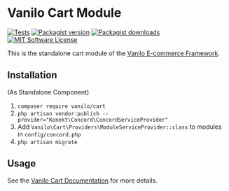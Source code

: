 # Vanilo Cart Module

[![Tests](https://img.shields.io/github/actions/workflow/status/vanilophp/cart/tests.yml?branch=master&style=flat-square)](https://github.com/vanilophp/cart/actions?query=workflow%3Atests)
[![Packagist version](https://img.shields.io/packagist/v/vanilo/cart.svg?style=flat-square)](https://packagist.org/packages/vanilo/cart)
[![Packagist downloads](https://img.shields.io/packagist/dt/vanilo/cart.svg?style=flat-square)](https://packagist.org/packages/vanilo/cart)
[![MIT Software License](https://img.shields.io/badge/license-MIT-blue.svg?style=flat-square)](LICENSE.md)

This is the standalone cart module of the [Vanilo E-commerce Framework](https://vanilo.io).

## Installation

(As Standalone Component)

1. `composer require vanilo/cart`
2. `php artisan vendor:publish --provider="Konekt\Concord\ConcordServiceProvider"`
3. Add `Vanilo\Cart\Providers\ModuleServiceProvider::class` to modules in `config/concord.php`
4. `php artisan migrate`

## Usage

See the [Vanilo Cart Documentation](https://vanilo.io/docs/master/cart) for more details. 
